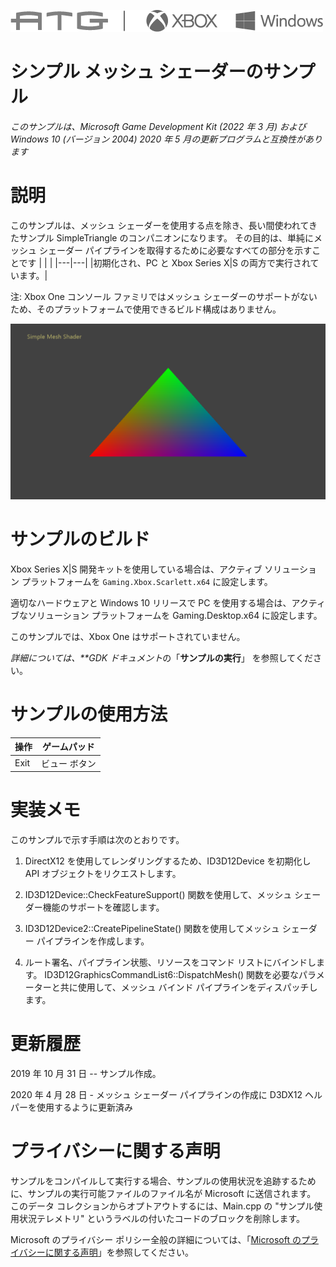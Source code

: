 ![](./media/image1.png)

# シンプル メッシュ シェーダーのサンプル

*このサンプルは、Microsoft Game Development Kit (2022 年 3 月) および Windows 10 (バージョン 2004) 2020 年 5 月の更新プログラムと互換性があります*

# 説明

このサンプルは、メッシュ シェーダーを使用する点を除き、長い間使われてきたサンプル SimpleTriangle のコンパニオンになります。 その目的は、単純にメッシュ シェーダー パイプラインを取得するために必要なすべての部分を示すことです
| | |
|---|---|
|初期化され、PC と Xbox Series X|S の両方で実行されています。|

注: Xbox One コンソール ファミリではメッシュ シェーダーのサポートがないため、そのプラットフォームで使用できるビルド構成はありません。

![](./media/image3.png)

# サンプルのビルド

Xbox Series X|S 開発キットを使用している場合は、アクティブ ソリューション プラットフォームを `Gaming.Xbox.Scarlett.x64` に設定します。

適切なハードウェアと Windows 10 リリースで PC を使用する場合は、アクティブなソリューション プラットフォームを Gaming.Desktop.x64 に設定します。

このサンプルでは、Xbox One はサポートされていません。

*詳細については、**GDK ドキュメント*の「__サンプルの実行__」 を参照してください。

# サンプルの使用方法

| 操作 | ゲームパッド |
|---|---|
| Exit | ビュー ボタン |

# 実装メモ

このサンプルで示す手順は次のとおりです。

1. DirectX12 を使用してレンダリングするため、ID3D12Device を初期化し API オブジェクトをリクエストします。

2. ID3D12Device::CheckFeatureSupport() 関数を使用して、メッシュ シェーダー機能のサポートを確認します。

3. ID3D12Device2::CreatePipelineState() 関数を使用してメッシュ シェーダー パイプラインを作成します。

4. ルート署名、パイプライン状態、リソースをコマンド リストにバインドします。 ID3D12GraphicsCommandList6::DispatchMesh() 関数を必要なパラメーターと共に使用して、メッシュ バインド パイプラインをディスパッチします。

# 更新履歴

2019 年 10 月 31 日 -- サンプル作成。

2020 年 4 月 28 日 - メッシュ シェーダー パイプラインの作成に D3DX12 ヘルパーを使用するように更新済み

# プライバシーに関する声明

サンプルをコンパイルして実行する場合、サンプルの使用状況を追跡するために、サンプルの実行可能ファイルのファイル名が Microsoft に送信されます。 このデータ コレクションからオプトアウトするには、Main.cpp の "サンプル使用状況テレメトリ" というラベルの付いたコードのブロックを削除します。

Microsoft のプライバシー ポリシー全般の詳細については、「[Microsoft のプライバシーに関する声明](https://privacy.microsoft.com/en-us/privacystatement/)」を参照してください。


